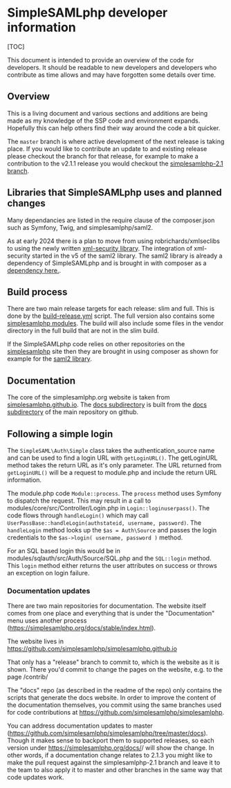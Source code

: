 # SimpleSAMLphp developer information

<!-- 
	This file is written in Markdown syntax. 
	For more information about how to use the Markdown syntax, read here:
	http://daringfireball.net/projects/markdown/syntax
-->

[TOC]

This document is intended to provide an overview of the code for developers.
It should be readable to new developers and developers who contribute as
time allows and may have forgotten some details over time.

## Overview

This is a living document and various sections and additions are being made
as my knowledge of the SSP code and environment expands. Hopefully this can help
others find their way around the code a bit quicker.

The `master` branch is where active development of the next release is
taking place. If you would like to contribute an update to and
existing release please checkout the branch for that release, for
example to make a contribution to the v2.1.1 release you would
checkout the [simplesamlphp-2.1
branch](https://github.com/simplesamlphp/simplesamlphp/tree/simplesamlphp-2.1).

## Libraries that SimpleSAMLphp uses and planned changes

Many dependancies are listed in the require clause of the composer.json such as Symfony, Twig, and simplesamlphp/saml2.

As at early 2024 there is a plan to move from using robrichards/xmlseclibs to using the newly written [xml-security
library](https://github.com/simplesamlphp/xml-security). The integration of xml-security started in the v5 of the saml2 library.
The saml2 library is already a dependency of SimpleSAMLphp and is brought in with composer as a [dependency here.](https://github.com/simplesamlphp/simplesamlphp/blob/15019f97eb1b4041859582b8b6f39fe432b603af/composer.json#L66C21-L66C29).




## Build process

There are two main release targets for each release: slim and full.
This is done by the
[build-release.yml](https://github.com/simplesamlphp/simplesamlphp/blob/master/.github/workflows/build-release.yml)
script. The full version also contains some [simplesamlphp
modules](https://github.com/simplesamlphp/simplesamlphp/blob/master/.github/build/full.json).
The build will also include some files in the vendor directory in the 
full build that are not in the slim build.

If the SimpleSAMLphp code relies on other repositories on the [simplesamlphp](https://github.com/simplesamlphp) site then
they are brought in using composer as shown for example for the [saml2 library](https://github.com/simplesamlphp/simplesamlphp/blob/435ce92874a789101495504cd6c4da600fb01334/composer.json#L73).


## Documentation

The core of the simplesamlphp.org website is taken from
[simplesamlphp.github.io](https://github.com/simplesamlphp/simplesamlphp.github.io).
The [docs subdirectory](https://simplesamlphp.org/docs/) is built from
the [docs
subdirectory](https://github.com/simplesamlphp/simplesamlphp/tree/master/docs)
of the main repository on github.

## Following a simple login

The `SimpleSAML\Auth\Simple` class takes the authentication_source
name and can be used to find a login URL with `getLoginURL()`. The
getLoginURL method takes the return URL as it's only parameter. The
URL returned from `getLoginURL()` will be a request to module.php and
include the return URL information.

The module.php code `Module::process`. The `process` method uses
Symfony to dispatch the request. This may result in a call to
modules/core/src/Controller/Login.php in `Login::loginuserpass()`. The
code flows through `handleLogin()` which may call
`UserPassBase::handleLogin(authstateid, username, password)`. The
`handleLogin` method looks up the `$as = Auth\Source` and passes the
login credentials to the `$as->login( username, password )` method.

For an SQL based login this would be in
modules/sqlauth/src/Auth/Source/SQL.php and the `SQL::login` method.
This `login` method either returns the user attributes on success or
throws an exception on login failure.


### Documentation updates

There are two main repositories for documentation. The website itself
comes from one place and everything that is under the "Documentation"
menu uses another process
(https://simplesamlphp.org/docs/stable/index.html).

The website lives in https://github.com/simplesamlphp/simplesamlphp.github.io

That only has a "release" branch to commit to, which is the website as
it is shown. There you'd commit to change the pages on the website,
e.g. to the page /contrib/

The "docs" repo (as described in the readme of the repo) only contains
the scripts that generate the docs website. In order to improve the
content of the documentation themselves, you commit using the same branches used
for code contributions at
https://github.com/simplesamlphp/simplesamlphp.

You can address documentation updates to master
(https://github.com/simplesamlphp/simplesamlphp/tree/master/docs).
Though it makes sense to backport them to supported releases, so each
version under https://simplesamlphp.org/docs/<VERSION>/ will show the
change. In other words, if a documentation change relates to 2.1.3 you
might like to make the pull request against the simplesamlphp-2.1
branch and leave it to the team to also apply it to master and other
branches in the same way that code updates work.

